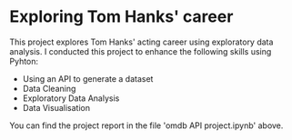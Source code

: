 # Exploring Tom Hanks' career

This project explores Tom Hanks' acting career using exploratory data analysis. I conducted this project to enhance the following skills using Pyhton:
  - Using an API to generate a dataset
  - Data Cleaning
  - Exploratory Data Analysis
  - Data Visualisation
  
You can find the project report in the file 'omdb API project.ipynb' above.
